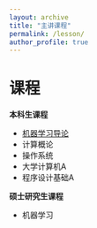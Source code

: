 ```yaml
---
layout: archive
title: "主讲课程"
permalink: /lesson/
author_profile: true
---
```


课程
======

**本科生课程**
-  [机器学习导论](https://valley-bestseller-0fd.notion.site/2024-70bdcf9c5f86460e83984cc215e36dfe)
-  计算概论
-  操作系统
-  大学计算机A
-  程序设计基础A

**硕士研究生课程**
-  机器学习
